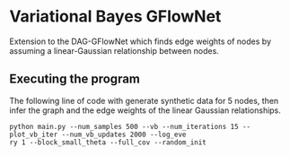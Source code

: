 # Variational Bayes GFlowNet
Extension to the DAG-GFlowNet which finds edge weights of nodes by assuming a linear-Gaussian relationship between nodes.

## Executing the program
The following line of code with generate synthetic data for 5 nodes, then infer the graph and the edge weights of the linear Gaussian relationships. 
```
python main.py --num_samples 500 --vb --num_iterations 15 --plot_vb_iter --num_vb_updates 2000 --log_eve
ry 1 --block_small_theta --full_cov --random_init
``` 


